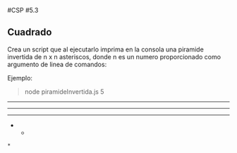 #CSP #5.3

## Cuadrado

Crea un script que al ejecutarlo imprima en la consola una piramide invertida de n x n asteriscos, donde n es un numero proporcionado como argumento de linea de comandos:

Ejemplo:

> node piramideInvertida.js 5
* * * * *
 * * * *
  * * *
   * *
    *




